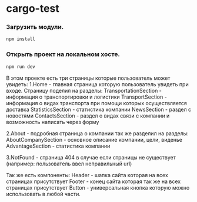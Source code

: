 # cargo-test

### Загрузить модули.
```sh
npm install
```

### Открыть проект на локальном хосте.
```sh
npm run dev
```

В этом проекте есть три страницы которые пользователь может увидеть:
1.Home - главная страница которую пользователь увидеть при входе. Страницу поделил на разделы:
    TransportationSection - информация о транспортировки и логистики
    TransportSection - информация о видах транспорта при помощи которых осуществляется доставка
    StatisticsSection - статистика компании
    NewsSection - раздел с новостями
    ContactsSection - раздел о видах связи с компании и возможность написать через форму

2.About - подробная страница о компании так же разделил на разделы:
    AboutCompanySection - основное описание компании, цели, виденье
    AdvantageSection - статистика компании

3.NotFound - страница 404 в случае если страницы не существует (например: пользователь ввел неправильный url)

Так же есть компоненты:
Header - шапка сайта которая на всех страницах присутствует
Footer - конец сайта которая так же на всех страницах присутствует
Button - универсальная кнопка которую можно использовать в любой части.